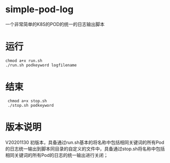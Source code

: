 # simple-pod-log
一个非常简单的K8S的POD的统一的日志输出脚本
# 运行
`chmod a+x run.sh`
<br>
`./run.sh podkeyword logfilename`
# 结束
` chmod a+x stop.sh`
<br>
` ./stop.sh podkeyword`
# 版本说明
V20201130 初版本，具备通过run.sh基本的将名称中包括相同关键词的所有Pod的日志统一输出到脚本同目录的自定义的文件中，具备通过stop.sh将名称中包括相同关键词的所有Pod的日志的统一输出进行关闭；
